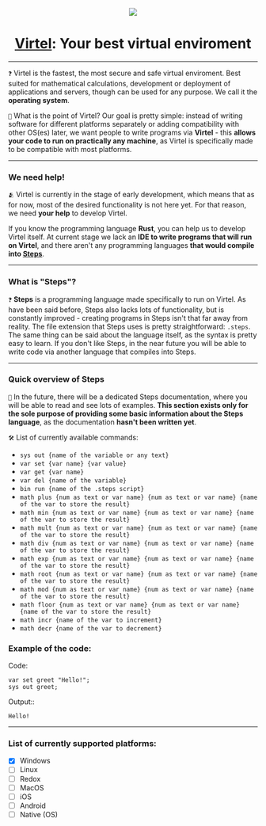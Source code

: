 <p align="center">
<img src='https://i.postimg.cc/d0WWH1MR/a2c68588eab85ad2459788d74bd36534.webp' border='0'/>
<h1 align="center"><u>Virtel</u>: Your best virtual enviroment</h1>
</p>

-------------
`❓` Virtel is the fastest, the most secure and safe virtual enviroment. Best suited for mathematical calculations, development or deployment of applications and servers, though can be used for any purpose. We call it the **operating system**.

`🎯` What is the point of Virtel? Our goal is pretty simple: instead of writing software for different platforms separately or adding compatibility with other OS(es) later, we want people to write programs via **Virtel** - this **allows your code to run on practically any machine**, as Virtel is specifically made to be compatible with most platforms.

--------------
### We need help!
`🫂` Virtel is currently in the stage of early development, which means that as for now, most of the desired functionality is not here yet. For that reason, we need **your help** to develop Virtel.

If you know the programming language **Rust**, you can help us to develop Virtel itself. At current stage we lack an **IDE to write programs that will run on Virtel**, and there aren't any programming languages **that would compile into <u>Steps</u>**.

-----------
### What is "Steps"?
`❓` **Steps** is a programming language made specifically to run on Virtel. As have been said before, Steps also lacks lots of functionality, but is constantly improved - creating programs in Steps isn't that far away from reality. The file extension that Steps uses is pretty straightforward: `.steps`. The same thing can be said about the language itself, as the syntax is pretty easy to learn. If you don't like Steps, in the near future you will be able to write code via another language that compiles into Steps.

------------
### Quick overview of Steps
`🔬` In the future, there will be a dedicated Steps documentation, where you will be able to read and see lots of examples. **This section exists only for the sole purpose of providing some basic information about the Steps language**, as the documentation **hasn't been written yet**.

`🛠️` List of currently available commands:
* `sys out {name of the variable or any text}`
* `var set {var name} {var value}`
* `var get {var name}`
* `var del {name of the variable}`
* `bin run {name of the .steps script}`
* `math plus {num as text or var name} {num as text or var name} {name of the var to store the result}`
* `math min {num as text or var name} {num as text or var name} {name of the var to store the result}`
* `math mult {num as text or var name} {num as text or var name} {name of the var to store the result}`
* `math div {num as text or var name} {num as text or var name} {name of the var to store the result}`
* `math exp {num as text or var name} {num as text or var name} {name of the var to store the result}`
* `math root {num as text or var name} {num as text or var name} {name of the var to store the result}`
* `math mod {num as text or var name} {num as text or var name} {name of the var to store the result}`
* `math floor {num as text or var name} {num as text or var name} {name of the var to store the result}`
* `math incr {name of the var to increment}`
* `math decr {name of the var to decrement}`

### Example of the code:
Code:
```
var set greet "Hello!";
sys out greet;
```
Output::

```
Hello!
```

---------
### List of currently supported platforms:
* [x] Windows
* [ ] Linux
* [ ] Redox
* [ ] MacOS
* [ ] iOS
* [ ] Android
* [ ] Native (OS)
